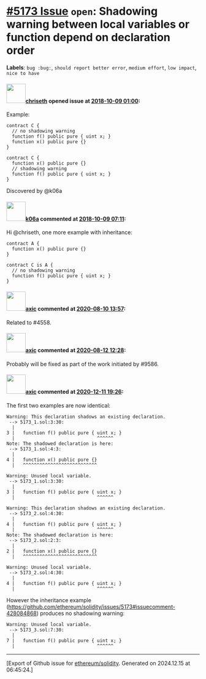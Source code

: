 # [\#5173 Issue](https://github.com/ethereum/solidity/issues/5173) `open`: Shadowing warning between local variables or function depend on declaration order
**Labels**: `bug :bug:`, `should report better error`, `medium effort`, `low impact`, `nice to have`


#### <img src="https://avatars.githubusercontent.com/u/9073706?v=4" width="50">[chriseth](https://github.com/chriseth) opened issue at [2018-10-09 01:00](https://github.com/ethereum/solidity/issues/5173):

Example:
```
contract C {
  // no shadowing warning
  function f() public pure { uint x; }
  function x() public pure {}
}
```

```
contract C {
  function x() public pure {}
  // shadowing warning
  function f() public pure { uint x; }
}
```

Discovered by @k06a

#### <img src="https://avatars.githubusercontent.com/u/702124?u=00e20e1963ccc9a908a5826b2d8c3b1b1f6acea4&v=4" width="50">[k06a](https://github.com/k06a) commented at [2018-10-09 07:11](https://github.com/ethereum/solidity/issues/5173#issuecomment-428084868):

Hi @chriseth, one more example with inheritance:
```solidity
contract A {
  function x() public pure {}
}

contract C is A {
  // no shadowing warning
  function f() public pure { uint x; }
}
```

#### <img src="https://avatars.githubusercontent.com/u/20340?v=4" width="50">[axic](https://github.com/axic) commented at [2020-08-10 13:57](https://github.com/ethereum/solidity/issues/5173#issuecomment-671370372):

Related to #4558.

#### <img src="https://avatars.githubusercontent.com/u/20340?v=4" width="50">[axic](https://github.com/axic) commented at [2020-08-12 12:28](https://github.com/ethereum/solidity/issues/5173#issuecomment-672840474):

Probably will be fixed as part of the work initiated by #9586.

#### <img src="https://avatars.githubusercontent.com/u/20340?v=4" width="50">[axic](https://github.com/axic) commented at [2020-12-11 19:26](https://github.com/ethereum/solidity/issues/5173#issuecomment-743383223):

The first two examples are now identical:
```
Warning: This declaration shadows an existing declaration.
 --> 5173_1.sol:3:30:
  |
3 |   function f() public pure { uint x; }
  |                              ^^^^^^
Note: The shadowed declaration is here:
 --> 5173_1.sol:4:3:
  |
4 |   function x() public pure {}
  |   ^^^^^^^^^^^^^^^^^^^^^^^^^^^

Warning: Unused local variable.
 --> 5173_1.sol:3:30:
  |
3 |   function f() public pure { uint x; }
  |                              ^^^^^^
```

```
Warning: This declaration shadows an existing declaration.
 --> 5173_2.sol:4:30:
  |
4 |   function f() public pure { uint x; }
  |                              ^^^^^^
Note: The shadowed declaration is here:
 --> 5173_2.sol:2:3:
  |
2 |   function x() public pure {}
  |   ^^^^^^^^^^^^^^^^^^^^^^^^^^^

Warning: Unused local variable.
 --> 5173_2.sol:4:30:
  |
4 |   function f() public pure { uint x; }
  |                              ^^^^^^
```

However the inheritance example (https://github.com/ethereum/solidity/issues/5173#issuecomment-428084868) produces no shadowing warning:
```
Warning: Unused local variable.
 --> 5173_3.sol:7:30:
  |
7 |   function f() public pure { uint x; }
  |                              ^^^^^^
```


-------------------------------------------------------------------------------



[Export of Github issue for [ethereum/solidity](https://github.com/ethereum/solidity). Generated on 2024.12.15 at 06:45:24.]
